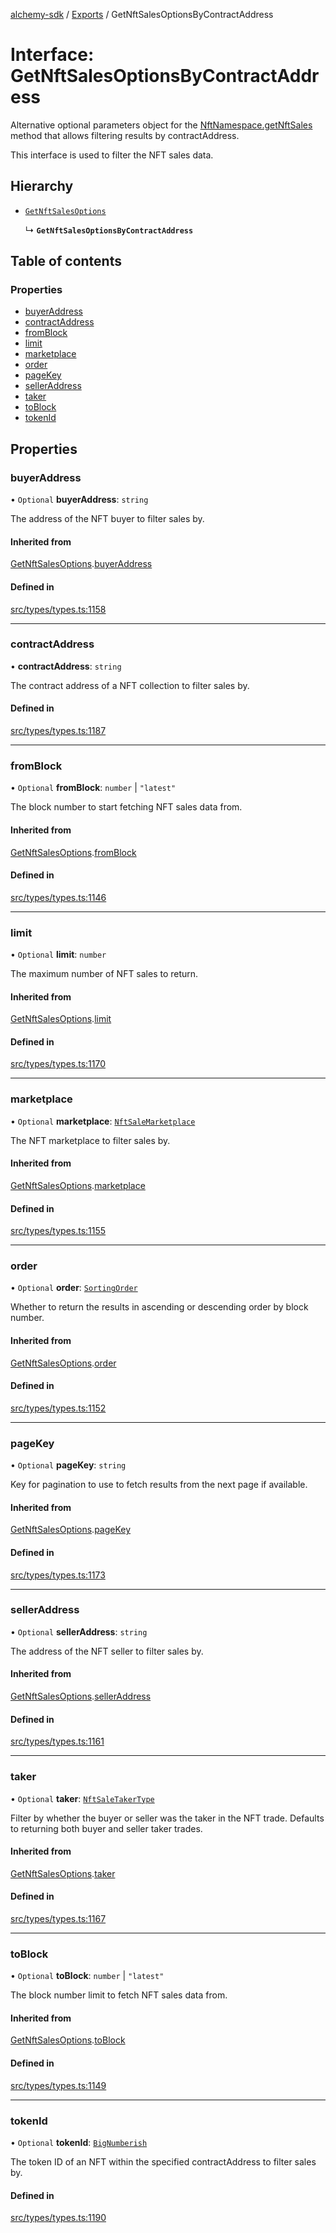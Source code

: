 [alchemy-sdk](../README.md) / [Exports](../modules.md) / GetNftSalesOptionsByContractAddress

# Interface: GetNftSalesOptionsByContractAddress

Alternative optional parameters object for the [NftNamespace.getNftSales](../classes/NftNamespace.md#getnftsales)
method that allows filtering results by contractAddress.

This interface is used to filter the NFT sales data.

## Hierarchy

- [`GetNftSalesOptions`](GetNftSalesOptions.md)

  ↳ **`GetNftSalesOptionsByContractAddress`**

## Table of contents

### Properties

- [buyerAddress](GetNftSalesOptionsByContractAddress.md#buyeraddress)
- [contractAddress](GetNftSalesOptionsByContractAddress.md#contractaddress)
- [fromBlock](GetNftSalesOptionsByContractAddress.md#fromblock)
- [limit](GetNftSalesOptionsByContractAddress.md#limit)
- [marketplace](GetNftSalesOptionsByContractAddress.md#marketplace)
- [order](GetNftSalesOptionsByContractAddress.md#order)
- [pageKey](GetNftSalesOptionsByContractAddress.md#pagekey)
- [sellerAddress](GetNftSalesOptionsByContractAddress.md#selleraddress)
- [taker](GetNftSalesOptionsByContractAddress.md#taker)
- [toBlock](GetNftSalesOptionsByContractAddress.md#toblock)
- [tokenId](GetNftSalesOptionsByContractAddress.md#tokenid)

## Properties

### buyerAddress

• `Optional` **buyerAddress**: `string`

The address of the NFT buyer to filter sales by.

#### Inherited from

[GetNftSalesOptions](GetNftSalesOptions.md).[buyerAddress](GetNftSalesOptions.md#buyeraddress)

#### Defined in

[src/types/types.ts:1158](https://github.com/alchemyplatform/alchemy-sdk-js/blob/c9dbbf0/src/types/types.ts#L1158)

___

### contractAddress

• **contractAddress**: `string`

The contract address of a NFT collection to filter sales by.

#### Defined in

[src/types/types.ts:1187](https://github.com/alchemyplatform/alchemy-sdk-js/blob/c9dbbf0/src/types/types.ts#L1187)

___

### fromBlock

• `Optional` **fromBlock**: `number` \| ``"latest"``

The block number to start fetching NFT sales data from.

#### Inherited from

[GetNftSalesOptions](GetNftSalesOptions.md).[fromBlock](GetNftSalesOptions.md#fromblock)

#### Defined in

[src/types/types.ts:1146](https://github.com/alchemyplatform/alchemy-sdk-js/blob/c9dbbf0/src/types/types.ts#L1146)

___

### limit

• `Optional` **limit**: `number`

The maximum number of NFT sales to return.

#### Inherited from

[GetNftSalesOptions](GetNftSalesOptions.md).[limit](GetNftSalesOptions.md#limit)

#### Defined in

[src/types/types.ts:1170](https://github.com/alchemyplatform/alchemy-sdk-js/blob/c9dbbf0/src/types/types.ts#L1170)

___

### marketplace

• `Optional` **marketplace**: [`NftSaleMarketplace`](../enums/NftSaleMarketplace.md)

The NFT marketplace to filter sales by.

#### Inherited from

[GetNftSalesOptions](GetNftSalesOptions.md).[marketplace](GetNftSalesOptions.md#marketplace)

#### Defined in

[src/types/types.ts:1155](https://github.com/alchemyplatform/alchemy-sdk-js/blob/c9dbbf0/src/types/types.ts#L1155)

___

### order

• `Optional` **order**: [`SortingOrder`](../enums/SortingOrder.md)

Whether to return the results in ascending or descending order by block number.

#### Inherited from

[GetNftSalesOptions](GetNftSalesOptions.md).[order](GetNftSalesOptions.md#order)

#### Defined in

[src/types/types.ts:1152](https://github.com/alchemyplatform/alchemy-sdk-js/blob/c9dbbf0/src/types/types.ts#L1152)

___

### pageKey

• `Optional` **pageKey**: `string`

Key for pagination to use to fetch results from the next page if available.

#### Inherited from

[GetNftSalesOptions](GetNftSalesOptions.md).[pageKey](GetNftSalesOptions.md#pagekey)

#### Defined in

[src/types/types.ts:1173](https://github.com/alchemyplatform/alchemy-sdk-js/blob/c9dbbf0/src/types/types.ts#L1173)

___

### sellerAddress

• `Optional` **sellerAddress**: `string`

The address of the NFT seller to filter sales by.

#### Inherited from

[GetNftSalesOptions](GetNftSalesOptions.md).[sellerAddress](GetNftSalesOptions.md#selleraddress)

#### Defined in

[src/types/types.ts:1161](https://github.com/alchemyplatform/alchemy-sdk-js/blob/c9dbbf0/src/types/types.ts#L1161)

___

### taker

• `Optional` **taker**: [`NftSaleTakerType`](../enums/NftSaleTakerType.md)

Filter by whether the buyer or seller was the taker in the NFT trade.
Defaults to returning both buyer and seller taker trades.

#### Inherited from

[GetNftSalesOptions](GetNftSalesOptions.md).[taker](GetNftSalesOptions.md#taker)

#### Defined in

[src/types/types.ts:1167](https://github.com/alchemyplatform/alchemy-sdk-js/blob/c9dbbf0/src/types/types.ts#L1167)

___

### toBlock

• `Optional` **toBlock**: `number` \| ``"latest"``

The block number limit to fetch NFT sales data from.

#### Inherited from

[GetNftSalesOptions](GetNftSalesOptions.md).[toBlock](GetNftSalesOptions.md#toblock)

#### Defined in

[src/types/types.ts:1149](https://github.com/alchemyplatform/alchemy-sdk-js/blob/c9dbbf0/src/types/types.ts#L1149)

___

### tokenId

• `Optional` **tokenId**: [`BigNumberish`](../modules.md#bignumberish)

The token ID of an NFT within the specified contractAddress to filter sales by.

#### Defined in

[src/types/types.ts:1190](https://github.com/alchemyplatform/alchemy-sdk-js/blob/c9dbbf0/src/types/types.ts#L1190)
